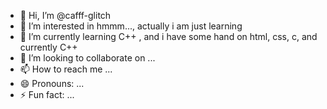 - 👋 Hi, I’m @cafff-glitch
- 👀 I’m interested in hmmm..., actually i am just learning
- 🌱 I’m currently learning C++ , and i have some hand on html, css, c, and currently C++   
- 💞️ I’m looking to collaborate on ...
- 📫 How to reach me ...
- 😄 Pronouns: ...
- ⚡ Fun fact: ...

<!---
cafff-glitch/cafff-glitch is a ✨ special ✨ repository because its `README.md` (this file) appears on your GitHub profile.
You can click the Preview link to take a look at your changes.
--->
